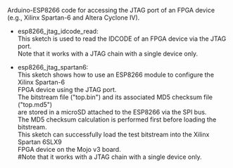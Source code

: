 Arduino-ESP8266 code for accessing the JTAG port of an FPGA device <br>
(e.g., Xilinx Spartan-6 and Altera Cyclone IV). 

- esp8266_jtag_idcode_read: <br>
This sketch is used to read the IDCODE of an FPGA device via the JTAG port. <br>
Note that it works with a JTAG chain with a single device only.

- esp8266_jtag_spartan6: <br>
This sketch shows how to use an ESP8266 module to configure the Xilinx Spartan-6 <br>
FPGA device using the JTAG port. <br>
The bitstream file ("top.bin") and its associated MD5 checksum file ("top.md5") <br>
are stored in a microSD attached to the ESP8266 via the SPI bus.<br>
The MD5 checksum calculation is performed first before loading the bitstream.<br>
This sketch can successfully load the test bitstream into the Xilinx Spartan 6SLX9 <br>
FPGA device on the Mojo v3 board. <br>
#Note that it works with a JTAG chain with a single device only.
